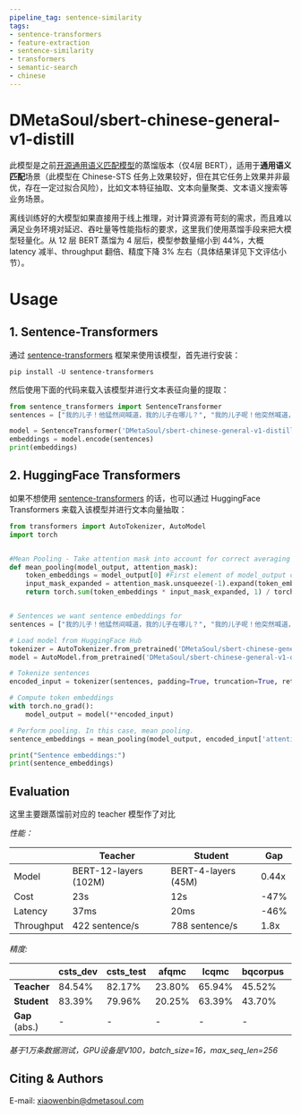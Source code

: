 ```yaml
---
pipeline_tag: sentence-similarity
tags:
- sentence-transformers
- feature-extraction
- sentence-similarity
- transformers
- semantic-search
- chinese
---
```


# DMetaSoul/sbert-chinese-general-v1-distill

此模型是之前[开源通用语义匹配模型](https://huggingface.co/DMetaSoul/sbert-chinese-general-v1)的蒸馏版本（仅4层 BERT），适用于**通用语义匹配**场景（此模型在 Chinese-STS 任务上效果较好，但在其它任务上效果并非最优，存在一定过拟合风险），比如文本特征抽取、文本向量聚类、文本语义搜索等业务场景。

离线训练好的大模型如果直接用于线上推理，对计算资源有苛刻的需求，而且难以满足业务环境对延迟、吞吐量等性能指标的要求，这里我们使用蒸馏手段来把大模型轻量化。从 12 层 BERT 蒸馏为 4 层后，模型参数量缩小到 44%，大概 latency 减半、throughput 翻倍、精度下降 3% 左右（具体结果详见下文评估小节）。

# Usage

## 1. Sentence-Transformers

通过  [sentence-transformers](https://www.SBERT.net) 框架来使用该模型，首先进行安装：

```
pip install -U sentence-transformers
```

然后使用下面的代码来载入该模型并进行文本表征向量的提取：

```python
from sentence_transformers import SentenceTransformer
sentences = ["我的儿子！他猛然间喊道，我的儿子在哪儿？", "我的儿子呢！他突然喊道，我的儿子在哪里？"]

model = SentenceTransformer('DMetaSoul/sbert-chinese-general-v1-distill')
embeddings = model.encode(sentences)
print(embeddings)
```

## 2. HuggingFace Transformers

如果不想使用   [sentence-transformers](https://www.SBERT.net) 的话，也可以通过 HuggingFace Transformers 来载入该模型并进行文本向量抽取：

```python
from transformers import AutoTokenizer, AutoModel
import torch


#Mean Pooling - Take attention mask into account for correct averaging
def mean_pooling(model_output, attention_mask):
    token_embeddings = model_output[0] #First element of model_output contains all token embeddings
    input_mask_expanded = attention_mask.unsqueeze(-1).expand(token_embeddings.size()).float()
    return torch.sum(token_embeddings * input_mask_expanded, 1) / torch.clamp(input_mask_expanded.sum(1), min=1e-9)


# Sentences we want sentence embeddings for
sentences = ["我的儿子！他猛然间喊道，我的儿子在哪儿？", "我的儿子呢！他突然喊道，我的儿子在哪里？"]

# Load model from HuggingFace Hub
tokenizer = AutoTokenizer.from_pretrained('DMetaSoul/sbert-chinese-general-v1-distill')
model = AutoModel.from_pretrained('DMetaSoul/sbert-chinese-general-v1-distill')

# Tokenize sentences
encoded_input = tokenizer(sentences, padding=True, truncation=True, return_tensors='pt')

# Compute token embeddings
with torch.no_grad():
    model_output = model(**encoded_input)

# Perform pooling. In this case, mean pooling.
sentence_embeddings = mean_pooling(model_output, encoded_input['attention_mask'])

print("Sentence embeddings:")
print(sentence_embeddings)
```

## Evaluation

这里主要跟蒸馏前对应的 teacher 模型作了对比

*性能：*

|            | Teacher               | Student             | Gap   |
| ---------- | --------------------- | ------------------- | ----- |
| Model      | BERT-12-layers (102M) | BERT-4-layers (45M) | 0.44x |
| Cost       | 23s                   | 12s                 | -47%  |
| Latency    | 37ms                  | 20ms                | -46%  |
| Throughput | 422 sentence/s        | 788 sentence/s      | 1.8x  |

*精度:*

|                | **csts_dev** | **csts_test** | **afqmc** | **lcqmc** | **bqcorpus** | **pawsx** | **xiaobu** | **Avg** |
| -------------- | ------------ | ------------- | --------- | --------- | ------------ | --------- | ---------- | ------- |
| **Teacher**    | 84.54%       | 82.17%        | 23.80%    | 65.94%    | 45.52%       | 11.52%    | 48.51%     | 51.71%  |
| **Student**    | 83.39%       | 79.96%        | 20.25%    | 63.39%    | 43.70%       | 7.54%     | 46.91%     | 49.28%  |
| **Gap** (abs.) | -            | -             | -         | -         | -            | -         | -          | -2.43%  |

*基于1万条数据测试，GPU设备是V100，batch_size=16，max_seq_len=256*

## Citing & Authors

E-mail: xiaowenbin@dmetasoul.com